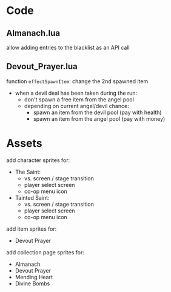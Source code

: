 # Code

## Almanach.lua
allow adding entries to the blacklist as an API call

## Devout_Prayer.lua
function `effectSpawnItem`: change the 2nd spawned item
- when a devil deal has been taken during the run:
	- don't spawn a free item from the angel pool
	- depending on current angel/devil chance:
		- spawn an item from the devil pool (pay with health)
		- spawn an item from the angel pool (pay with money)

# Assets
add character sprites for:
- The Saint:
	- vs. screen / stage transition
	- player select screen
	- co-op menu icon
- Tainted Saint:
	- vs. screen / stage transition
	- player select screen
	- co-op menu icon

add item sprites for:
- Devout Prayer

add collection page sprites for:
- Almanach
- Devout Prayer
- Mending Heart
- Divine Bombs
